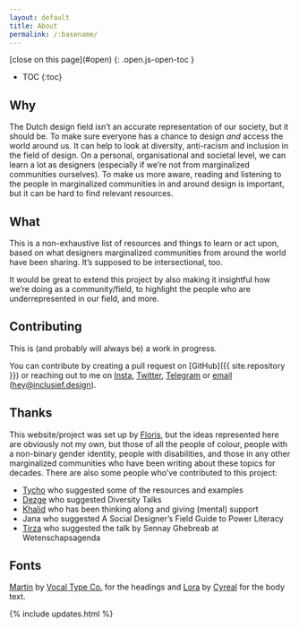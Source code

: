 ```yaml
---
layout: default
title: About
permalink: /:basename/
---
```


<nav class="toc js-toc">
[<span>close</span> on this page](#open)
{: .open.js-open-toc }

* TOC
{:toc}
</nav>

<main class="page" id="site-content">

## Why

The Dutch design field isn’t an accurate representation of our society, but it should be. To make sure everyone has a chance to design _and_ access the world around us. It can help to look at diversity, anti-racism and inclusion in the field of design. On a personal, organisational and societal level, we can learn a lot as designers (especially if we’re not from marginalized communities ourselves). To make us more aware, reading and listening to the people in marginalized communities in and around design is important, but it can be hard to find relevant resources.

## What

This is a non-exhaustive list of resources and things to learn or act upon, based on what designers marginalized communities from around the world have been sharing. It’s supposed to be intersectional, too.

It would be great to extend this project by also making it insightful how we’re doing as a community/field, to highlight the people who are underrepresented in our field, and more.

## Contributing

This is (and probably will always be) a work in progress.

You can contribute by creating a pull request on [GitHub]({{ site.repository }}) or reaching out to me on [Insta](https://www.instagram.com/fmjansennl/), [Twitter](https://twitter.com/fmjansen), [Telegram](https://telegram.me/fmjansen) or [email](mailto:hey@inclusief.design) (hey@inclusief.design).

## Thanks

This website/project was set up by [Floris](https://fmjansen.com), but the ideas represented here are obviously not my own, but those of all the people of colour, people with a non-binary gender identity, people with disabilities, and those in any other marginalized communities who have been writing about these topics for decades. There are also some people who’ve contributed to this project:
- [Tycho](https://twitter.com/tychografie) who suggested some of the resources and examples
- [Dezge](https://twitter.com/Deszie_) who suggested Diversity Talks
- [Khalid](https://www.instagram.com/khachel/) who has been thinking along and giving (mental) support
- Jana who suggested A Social Designer’s Field Guide to Power Literacy
- [Tirza](https://www.linkedin.com/in/tirza-izelaar-4a4571113/) who suggested the talk by Sennay Ghebreab at Wetenschapsagenda

## Fonts

[Martin](https://www.vocaltype.co/history-of/martin) by [Vocal Type Co.](https://www.vocaltype.co/story-of) for the headings and [Lora](https://fonts.google.com/specimen/Lora?category=Serif&preview.size=18&preview.text_type=paragraph) by [Cyreal](http://www.cyreal.org/) for the body text.

{% include updates.html %}

</main>

